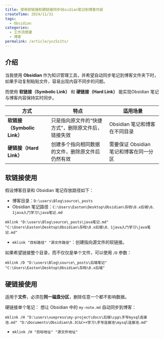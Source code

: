 ```yaml
---
title: 使用软链接和硬链接同步Obsidian笔记到博客内容
createTime: 2024/11/31
tags:
  - Obsidian
categories:
  - 工作流搭建
  - 博客
permalink: /article/yxz5z1ts/
---
```



## 介绍
当我使用 **Obsidian** 作为知识管理工具，并希望自动同步笔记到博客文件夹下时，
如果手动复制粘贴文件，容易出现内容不同步的问题。

而使用 **软链接（Symbolic Link）** 和 **硬链接（Hard Link）** 能实现Obsidian 笔记与博客内容保持实时同步。

| **方式**                 | **特点**                     | **适用场景**                 |
| ---------------------- | -------------------------- | ------------------------ |
| **软链接（Symbolic Link）** | 只是指向原文件的“快捷方式”，删除原文件后，链接失效 | Obsidian 笔记和博客在不同目录      |
| **硬链接（Hard Link）**     | 创建多个指向相同数据的文件，删除原文件后仍然有效   | 需要保证 Obsidian 笔记和博客在同一分区 |

## 软链接使用

假设博客目录和 Obsidian 笔记存放路径如下：
- 博客目录：`D:\users\Blog\source\_posts`
- Obsidian 笔记路径：`C:\Users\Easton\Desktop\Obsidian\存档\0.x后端\0、1java入门学习\java笔记.md`

```
mklink "D:\users\Blog\source\_posts\java笔记.md" "C:\Users\Easton\Desktop\Obsidian\存档\0.x后端\0、1java入门学习\java笔记.md"
```

- `mklink "目标路径" "源文件路径"`：创建指向源文件的软链接。

如果希望链接整个目录，而不仅仅是单个文件，可以使用 `/D` 参数：
```
mklink /D "D:\users\Blog\source\_posts\后端笔记" "C:\Users\Easton\Desktop\Obsidian\存档\0.x后端"
```

## 硬链接使用

适用于**文件**，必须在**同一磁盘分区**，删除任意一个都不影响数据。

硬链接单个笔记：
想让 Obsidian 中的 `my-note.md` 自动同步到博客：
```
mklink /H "D:\users\vuepress\my-project\docs\后端\cpp\手写mysql连接池.md" "D:\Documents\Obsidian\0.3C&C++学习\手写连接池\mysql连接池.md"
```

+ `mklink /H "目标地址" "源文件地址"`
